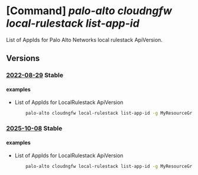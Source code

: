 # [Command] _palo-alto cloudngfw local-rulestack list-app-id_

List of AppIds for Palo Alto Networks local rulestack ApiVersion.

## Versions

### [2022-08-29](/Resources/mgmt-plane/L3N1YnNjcmlwdGlvbnMve30vcmVzb3VyY2Vncm91cHMve30vcHJvdmlkZXJzL3BhbG9hbHRvbmV0d29ya3MuY2xvdWRuZ2Z3L2xvY2FscnVsZXN0YWNrcy97fS9saXN0YXBwaWRz/2022-08-29.xml) **Stable**

<!-- mgmt-plane /subscriptions/{}/resourcegroups/{}/providers/paloaltonetworks.cloudngfw/localrulestacks/{}/listappids 2022-08-29 -->

#### examples

- List of AppIds for LocalRulestack ApiVersion
    ```bash
        palo-alto cloudngfw local-rulestack list-app-id -g MyResourceGroup -n MyLocalRulestacks
    ```

### [2025-10-08](/Resources/mgmt-plane/L3N1YnNjcmlwdGlvbnMve30vcmVzb3VyY2Vncm91cHMve30vcHJvdmlkZXJzL3BhbG9hbHRvbmV0d29ya3MuY2xvdWRuZ2Z3L2xvY2FscnVsZXN0YWNrcy97fS9saXN0YXBwaWRz/2025-10-08.xml) **Stable**

<!-- mgmt-plane /subscriptions/{}/resourcegroups/{}/providers/paloaltonetworks.cloudngfw/localrulestacks/{}/listappids 2025-10-08 -->

#### examples

- List of AppIds for LocalRulestack ApiVersion
    ```bash
        palo-alto cloudngfw local-rulestack list-app-id -g MyResourceGroup -n MyLocalRulestacks
    ```
